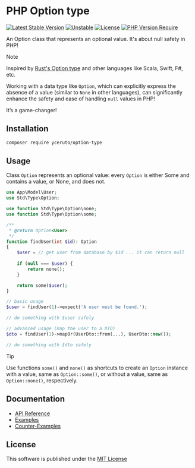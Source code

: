 # PHP Option type

[![Latest Stable Version](https://poser.pugx.org/yceruto/option-type/v)](https://packagist.org/packages/yceruto/option-type)
[![Unstable](http://poser.pugx.org/yceruto/bundle-skeleton/v/unstable)](https://packagist.org/packages/yceruto/option-type)
[![License](https://poser.pugx.org/yceruto/option-type/license)](https://packagist.org/packages/yceruto/option-type)
[![PHP Version Require](https://poser.pugx.org/yceruto/option-type/require/php)](https://packagist.org/packages/yceruto/option-type)

An Option class that represents an optional value. It's about null safety in PHP!

> [!NOTE]
> Inspired by [Rust's Option type](https://doc.rust-lang.org/std/option/) and other 
> languages like Scala, Swift, F#, etc.

Working with a data type like `Option`, which can explicitly express the absence 
of a value (similar to `None` in other languages), can significantly enhance the 
safety and ease of handling `null` values in PHP! 

It’s a game-changer!

## Installation

```bash
composer require yceruto/option-type
```

## Usage

Class `Option` represents an optional value: every `Option` is either Some and 
contains a value, or None, and does not.

```php
use App\Model\User;
use Std\Type\Option;

use function Std\Type\Option\none;
use function Std\Type\Option\some;

/**
 * @return Option<User>
 */
function findUser(int $id): Option
{
    $user = // get user from database by $id ... it can return null
    
    if (null === $user) {
        return none();
    }

    return some($user);
}

// basic usage
$user = findUser(1)->expect('A user must be found.');

// do something with $user safely

// advanced usage (map the user to a DTO)
$dto = findUser(1)->mapOr(UserDto::from(...), UserDto::new());

// do something with $dto safely
```

> [!TIP]
>Use functions `some()` and `none()` as shortcuts to create an `Option` instance with a
>value, same as `Option::some()`, or without a value, same as `Option::none()`, respectively.

## Documentation

 * [API Reference](docs/api_reference.md)
 * [Examples](docs/examples.md)
 * [Counter-Examples](docs/counter-examples.md)

## License

This software is published under the [MIT License](LICENSE)
